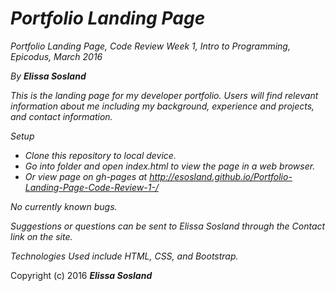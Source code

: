 # _Portfolio Landing Page_

  _Portfolio Landing Page, Code Review Week 1, Intro to Programming, Epicodus, March 2016_

  _By **Elissa Sosland**_

  _This is the landing page for my developer portfolio. Users will find relevant information about me including my background, experience and projects, and contact information._

  _Setup_

  * _Clone this repository to local device._
  * _Go into folder and open index.html to view the page in a web browser._
  * _Or view page on gh-pages at http://esosland.github.io/Portfolio-Landing-Page-Code-Review-1-/_

  _No currently known bugs._

  _Suggestions or questions can be sent to Elissa Sosland through the Contact link on the site._

  _Technologies Used include HTML, CSS, and Bootstrap._


 Copyright (c) 2016 **_Elissa Sosland_**
